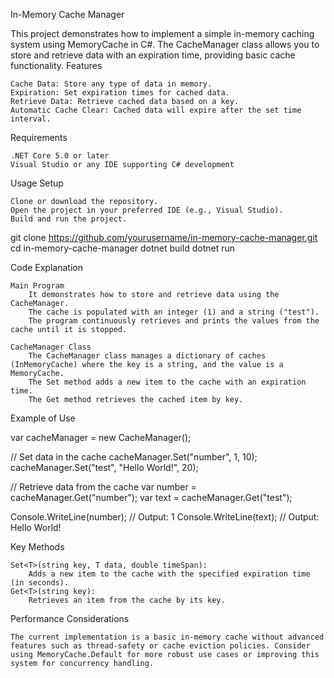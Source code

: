 In-Memory Cache Manager

This project demonstrates how to implement a simple in-memory caching system using MemoryCache in C#. The CacheManager class allows you to store and retrieve data with an expiration time, providing basic cache functionality.
Features

    Cache Data: Store any type of data in memory.
    Expiration: Set expiration times for cached data.
    Retrieve Data: Retrieve cached data based on a key.
    Automatic Cache Clear: Cached data will expire after the set time interval.

Requirements

    .NET Core 5.0 or later
    Visual Studio or any IDE supporting C# development

Usage
Setup

    Clone or download the repository.
    Open the project in your preferred IDE (e.g., Visual Studio).
    Build and run the project.

git clone https://github.com/yourusername/in-memory-cache-manager.git
cd in-memory-cache-manager
dotnet build
dotnet run

Code Explanation

    Main Program
        It demonstrates how to store and retrieve data using the CacheManager.
        The cache is populated with an integer (1) and a string ("test").
        The program continuously retrieves and prints the values from the cache until it is stopped.

    CacheManager Class
        The CacheManager class manages a dictionary of caches (InMemoryCache) where the key is a string, and the value is a MemoryCache.
        The Set method adds a new item to the cache with an expiration time.
        The Get method retrieves the cached item by key.

Example of Use

var cacheManager = new CacheManager();

// Set data in the cache
cacheManager.Set<int>("number", 1, 10);
cacheManager.Set<string>("test", "Hello World!", 20);

// Retrieve data from the cache
var number = cacheManager.Get<int>("number");
var text = cacheManager.Get<string>("test");

Console.WriteLine(number); // Output: 1
Console.WriteLine(text);   // Output: Hello World!

Key Methods

    Set<T>(string key, T data, double timeSpan):
        Adds a new item to the cache with the specified expiration time (in seconds).
    Get<T>(string key):
        Retrieves an item from the cache by its key.

Performance Considerations

    The current implementation is a basic in-memory cache without advanced features such as thread-safety or cache eviction policies. Consider using MemoryCache.Default for more robust use cases or improving this system for concurrency handling.
